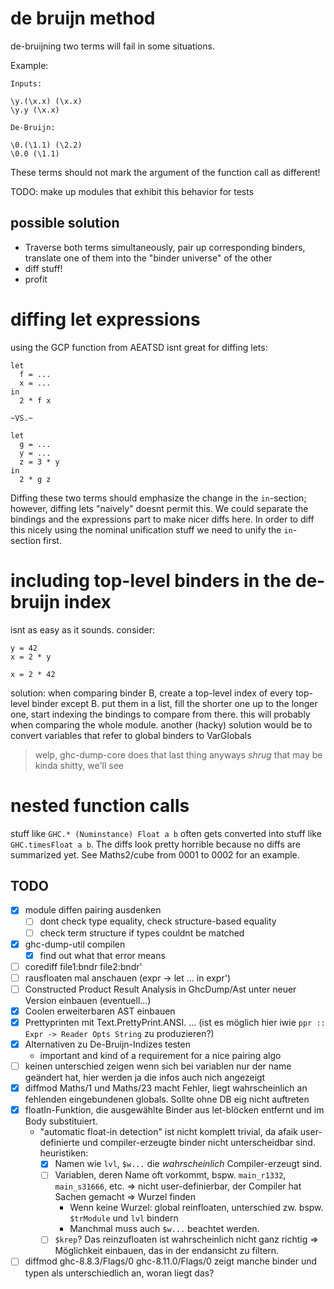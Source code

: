 # de bruijn method

de-bruijning two terms will fail in some situations.

Example:

```
Inputs:

\y.(\x.x) (\x.x)
\y.y (\x.x)

De-Bruijn:

\0.(\1.1) (\2.2)
\0.0 (\1.1)
```

These terms should not mark the argument of the function call as different!

TODO: make up modules that exhibit this behavior for tests

## possible solution

- Traverse both terms simultaneously, pair up corresponding binders, translate one of them into the "binder universe" of the other
- diff stuff!
- profit

# diffing let expressions

using the GCP function from AEATSD isnt great for diffing lets:

```
let
  f = ...
  x = ...
in
  2 * f x

~VS.~

let
  g = ...
  y = ...
  z = 3 * y
in
  2 * g z
```

Diffing these two terms should emphasize the change in the `in`-section; however, diffing lets "naively" doesnt permit this.
We could separate the bindings and the expressions part to make nicer diffs here.
In order to diff this nicely using the nominal unification stuff we need to unify the `in`-section first.

# including top-level binders in the de-bruijn index

isnt as easy as it sounds. consider:

```
y = 42
x = 2 * y
```

```
x = 2 * 42
```

solution: when comparing binder B, create a top-level index of every top-level binder except B.
put them in a list, fill the shorter one up to the longer one, start indexing the bindings to compare from there.
this will probably when comparing the whole module.
another (hacky) solution would be to convert variables that refer to global binders to VarGlobals

> welp, ghc-dump-core does that last thing anyways *shrug*
> that may be kinda shitty, we'll see

# nested function calls

stuff like `GHC.* (Numinstance) Float a b` often gets converted into stuff like `GHC.timesFloat a b`.
The diffs look pretty horrible because no diffs are summarized yet.
See Maths2/cube from 0001 to 0002 for an example.

## TODO

- [x] module diffen pairing ausdenken
  - [ ] dont check type equality, check structure-based equality
  - [ ] check term structure if types couldnt be matched
- [x] ghc-dump-util compilen
  - [x] find out what that error means
- [ ] corediff file1:bndr file2:bndr'
- [ ] rausfloaten mal anschauen (expr -> let ... in expr')
- [ ] Constructed Product Result Analysis in GhcDump/Ast unter neuer Version einbauen (eventuell...)
- [x] Coolen erweiterbaren AST einbauen
- [x] Prettyprinten mit Text.PrettyPrint.ANSI. ... (ist es möglich hier iwie `ppr :: Expr -> Reader Opts String` zu produzieren?)
- [x] Alternativen zu De-Bruijn-Indizes testen
  - important and kind of a requirement for a nice pairing algo
- [ ] keinen unterschied zeigen wenn sich bei variablen nur der name geändert hat, hier werden ja die infos auch nich angezeigt
- [x] diffmod Maths/1 und Maths/23 macht Fehler, liegt wahrscheinlich an fehlenden eingebundenen globals. Sollte ohne DB eig nicht auftreten
- [x] floatIn-Funktion, die ausgewählte Binder aus let-blöcken entfernt und im Body substituiert.
  - "automatic float-in detection" ist nicht komplett trivial, da afaik user-definierte und compiler-erzeugte binder nicht unterscheidbar sind. heuristiken:
    - [x] Namen wie `lvl`, `$w...` die *wahrscheinlich* Compiler-erzeugt sind.
    - [ ] Variablen, deren Name oft vorkommt, bspw. `main_r1332`, `main_s31666`, etc. => nicht user-definierbar, der Compiler hat Sachen gemacht => Wurzel finden
      - Wenn keine Wurzel: global reinfloaten, unterschied zw. bspw. `$trModule` und `lvl` bindern
      - Manchmal muss auch `$w...` beachtet werden.
    - [ ] `$krep`? Das reinzufloaten ist wahrscheinlich nicht ganz richtig => Möglichkeit einbauen, das in der endansicht zu filtern.
- [ ] diffmod ghc-8.8.3/Flags/0 ghc-8.11.0/Flags/0 zeigt manche binder und typen als unterschiedlich an, woran liegt das?
